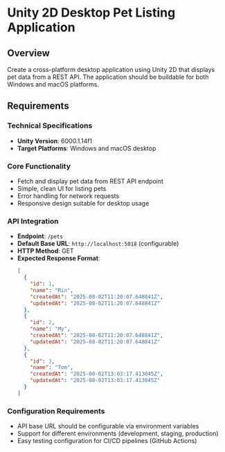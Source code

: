 # Unity 2D Desktop Pet Listing Application

## Overview
Create a cross-platform desktop application using Unity 2D that displays pet data from a REST API. The application should be buildable for both Windows and macOS platforms.

## Requirements

### Technical Specifications
- **Unity Version**: 6000.1.14f1
- **Target Platforms**: Windows and macOS desktop

### Core Functionality
- Fetch and display pet data from REST API endpoint
- Simple, clean UI for listing pets
- Error handling for network requests
- Responsive design suitable for desktop usage

### API Integration
- **Endpoint**: `/pets`
- **Default Base URL**: `http://localhost:5018` (configurable)
- **HTTP Method**: GET
- **Expected Response Format**:
  ```json
  [
    {
      "id": 1,
      "name": "Rin",
      "createdAt": "2025-08-02T11:20:07.648841Z",
      "updatedAt": "2025-08-02T11:20:07.648841Z"
    },
    {
      "id": 2,
      "name": "My",
      "createdAt": "2025-08-02T11:20:07.648841Z",
      "updatedAt": "2025-08-02T11:20:07.648841Z"
    },
    {
      "id": 3,
      "name": "Tom",
      "createdAt": "2025-08-02T13:03:17.413045Z",
      "updatedAt": "2025-08-02T13:03:17.413045Z"
    }
  ]
  ```

### Configuration Requirements
- API base URL should be configurable via environment variables
- Support for different environments (development, staging, production)
- Easy testing configuration for CI/CD pipelines (GitHub Actions)
